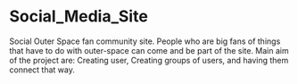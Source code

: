 # Social_Media_Site
Social Outer Space fan community site. People who are big fans of things that have to do with outer-space can come and be part of the site. Main aim of the project are: Creating user,
Creating groups of users, and having them connect that way.
